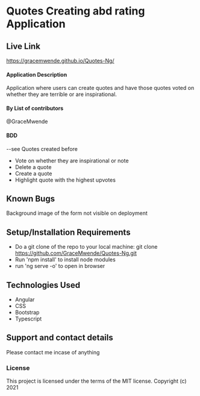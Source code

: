 # Quotes Creating abd rating Application

## Live Link

https://gracemwende.github.io/Quotes-Ng/

#### Application Description

Application where users can create quotes and have those quotes voted on whether they are terrible or are inspirational.

#### By **List of contributors**

@GraceMwende

#### BDD

--see Quotes created before

- Vote on whether they are inspirational or note
- Delete a quote
- Create a quote
- Highlight quote with the highest upvotes

## Known Bugs

Background image of the form not visible on deployment

## Setup/Installation Requirements

- Do a git clone of the repo to your local machine:
  git clone https://github.com/GraceMwende/Quotes-Ng.git
- Run 'npm install' to install node modules
- run 'ng serve -o' to open in browser

## Technologies Used

- Angular
- CSS
- Bootstrap
- Typescript

## Support and contact details

Please contact me incase of anything

### License

This project is licensed under the terms of the MIT license.
Copyright (c) 2021
